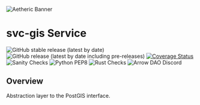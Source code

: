 ![Aetheric Banner](https://github.com/aetheric-oss/.github/raw/main/assets/readme-banner.png)

# svc-gis Service

![GitHub stable release (latest by date)](https://img.shields.io/github/v/release/aetheric-oss/svc-gis?sort=semver&color=green) ![GitHub release (latest by date including pre-releases)](https://img.shields.io/github/v/release/aetheric-oss/svc-gis?include_prereleases) [![Coverage Status](https://coveralls.io/repos/github/aetheric-oss/svc-gis/badge.svg?branch=develop)](https://coveralls.io/github/aetheric-oss/svc-gis)
![Sanity Checks](https://github.com/aetheric-oss/svc-gis/actions/workflows/sanity_checks.yml/badge.svg?branch=develop) ![Python PEP8](https://github.com/aetheric-oss/svc-gis/actions/workflows/python_ci.yml/badge.svg?branch=develop) ![Rust Checks](https://github.com/aetheric-oss/svc-gis/actions/workflows/rust_ci.yml/badge.svg?branch=develop)
![Arrow DAO Discord](https://img.shields.io/discord/853833144037277726?style=plastic)

## Overview

Abstraction layer to the PostGIS interface.
